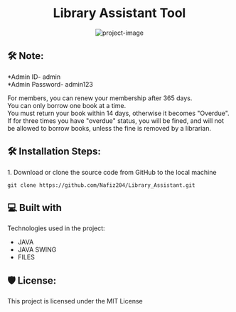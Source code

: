 <h1 align="center" id="title">Library Assistant Tool</h1>

<p align="center"><img src="https://socialify.git.ci/Nafiz204/Library_Assistant_Tool/image?issues=1&amp;language=1&amp;name=1&amp;owner=1&amp;pulls=1&amp;stargazers=1&amp;theme=Light" alt="project-image"></p>

<h2>🛠️ Note:</h2>

*Admin ID- admin<br>
*Admin Password- admin123<br>

For members, you can renew your membership after 365 days.<br>
You can only borrow one book at a time.<br>
You must return your book within 14 days, otherwise it becomes "Overdue".<br>
If for three times you have "overdue" status, you will be fined, and will not be allowed to borrow books, unless the fine is removed by a librarian.<br>


<h2>🛠️ Installation Steps:</h2>

<p>1. Download or clone the source code from GitHub to the local machine</p>

```
git clone https://github.com/Nafiz204/Library_Assistant.git
```

  
  
<h2>💻 Built with</h2>

Technologies used in the project:

*   JAVA
*   JAVA SWING
*   FILES

<h2>🛡️ License:</h2>

This project is licensed under the MIT License
